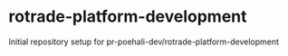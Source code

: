 # rotrade-platform-development

Initial repository setup for pr-poehali-dev/rotrade-platform-development